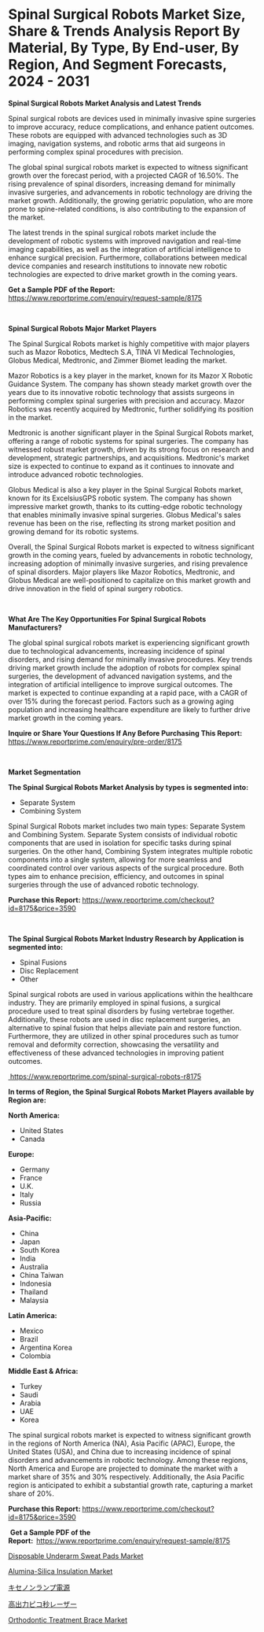<p><h1>Spinal Surgical Robots Market Size, Share & Trends Analysis Report By Material, By Type, By End-user, By Region, And Segment Forecasts, 2024 - 2031</h1></p><p><strong>Spinal Surgical Robots Market Analysis and Latest Trends</strong></p>
<p><p>Spinal surgical robots are devices used in minimally invasive spine surgeries to improve accuracy, reduce complications, and enhance patient outcomes. These robots are equipped with advanced technologies such as 3D imaging, navigation systems, and robotic arms that aid surgeons in performing complex spinal procedures with precision.</p><p>The global spinal surgical robots market is expected to witness significant growth over the forecast period, with a projected CAGR of 16.50%. The rising prevalence of spinal disorders, increasing demand for minimally invasive surgeries, and advancements in robotic technology are driving the market growth. Additionally, the growing geriatric population, who are more prone to spine-related conditions, is also contributing to the expansion of the market.</p><p>The latest trends in the spinal surgical robots market include the development of robotic systems with improved navigation and real-time imaging capabilities, as well as the integration of artificial intelligence to enhance surgical precision. Furthermore, collaborations between medical device companies and research institutions to innovate new robotic technologies are expected to drive market growth in the coming years.</p></p>
<p><strong>Get a Sample PDF of the Report:&nbsp;</strong> <a href="https://www.reportprime.com/enquiry/request-sample/8175">https://www.reportprime.com/enquiry/request-sample/8175</a></p>
<p>&nbsp;</p>
<p><strong>Spinal Surgical Robots Major Market Players</strong></p>
<p><p>The Spinal Surgical Robots market is highly competitive with major players such as Mazor Robotics, Medtech S.A, TINA VI Medical Technologies, Globus Medical, Medtronic, and Zimmer Biomet leading the market. </p><p>Mazor Robotics is a key player in the market, known for its Mazor X Robotic Guidance System. The company has shown steady market growth over the years due to its innovative robotic technology that assists surgeons in performing complex spinal surgeries with precision and accuracy. Mazor Robotics was recently acquired by Medtronic, further solidifying its position in the market.</p><p>Medtronic is another significant player in the Spinal Surgical Robots market, offering a range of robotic systems for spinal surgeries. The company has witnessed robust market growth, driven by its strong focus on research and development, strategic partnerships, and acquisitions. Medtronic's market size is expected to continue to expand as it continues to innovate and introduce advanced robotic technologies.</p><p>Globus Medical is also a key player in the Spinal Surgical Robots market, known for its ExcelsiusGPS robotic system. The company has shown impressive market growth, thanks to its cutting-edge robotic technology that enables minimally invasive spinal surgeries. Globus Medical's sales revenue has been on the rise, reflecting its strong market position and growing demand for its robotic systems.</p><p>Overall, the Spinal Surgical Robots market is expected to witness significant growth in the coming years, fueled by advancements in robotic technology, increasing adoption of minimally invasive surgeries, and rising prevalence of spinal disorders. Major players like Mazor Robotics, Medtronic, and Globus Medical are well-positioned to capitalize on this market growth and drive innovation in the field of spinal surgery robotics.</p></p>
<p>&nbsp;</p>
<p><strong>What Are The Key Opportunities For Spinal Surgical Robots Manufacturers?</strong></p>
<p><p>The global spinal surgical robots market is experiencing significant growth due to technological advancements, increasing incidence of spinal disorders, and rising demand for minimally invasive procedures. Key trends driving market growth include the adoption of robots for complex spinal surgeries, the development of advanced navigation systems, and the integration of artificial intelligence to improve surgical outcomes. The market is expected to continue expanding at a rapid pace, with a CAGR of over 15% during the forecast period. Factors such as a growing aging population and increasing healthcare expenditure are likely to further drive market growth in the coming years.</p></p>
<p><strong>Inquire or Share Your Questions If Any Before Purchasing This Report:</strong> <a href="https://www.reportprime.com/enquiry/pre-order/8175">https://www.reportprime.com/enquiry/pre-order/8175</a></p>
<p>&nbsp;</p>
<p><strong>Market Segmentation</strong></p>
<p><strong>The Spinal Surgical Robots Market Analysis by types is segmented into:</strong></p>
<p><ul><li>Separate System</li><li>Combining System</li></ul></p>
<p><p>Spinal Surgical Robots market includes two main types: Separate System and Combining System. Separate System consists of individual robotic components that are used in isolation for specific tasks during spinal surgeries. On the other hand, Combining System integrates multiple robotic components into a single system, allowing for more seamless and coordinated control over various aspects of the surgical procedure. Both types aim to enhance precision, efficiency, and outcomes in spinal surgeries through the use of advanced robotic technology.</p></p>
<p><strong>Purchase this Report:&nbsp;</strong><a href="https://www.reportprime.com/checkout?id=8175&price=3590">https://www.reportprime.com/checkout?id=8175&price=3590</a></p>
<p>&nbsp;</p>
<p><strong>The Spinal Surgical Robots Market Industry Research by Application is segmented into:</strong></p>
<p><ul><li>Spinal Fusions</li><li>Disc Replacement</li><li>Other</li></ul></p>
<p><p>Spinal surgical robots are used in various applications within the healthcare industry. They are primarily employed in spinal fusions, a surgical procedure used to treat spinal disorders by fusing vertebrae together. Additionally, these robots are used in disc replacement surgeries, an alternative to spinal fusion that helps alleviate pain and restore function. Furthermore, they are utilized in other spinal procedures such as tumor removal and deformity correction, showcasing the versatility and effectiveness of these advanced technologies in improving patient outcomes.</p></p>
<p><a href="https://www.reportprime.com/spinal-surgical-robots-r8175">&nbsp;https://www.reportprime.com/spinal-surgical-robots-r8175</a></p>
<p><strong>In terms of Region, the Spinal Surgical Robots Market Players available by Region are:</strong></p>
<p>
    <p> <strong> North America: </strong>
        <ul>
            <li>United States</li>
            <li>Canada</li>
        </ul>
        </p> 
    <p> <strong> Europe: </strong>
        <ul>
            <li>Germany</li>
            <li>France</li>
            <li>U.K.</li>
            <li>Italy</li>
            <li>Russia</li>
        </ul>
        </p> 
    <p> <strong> Asia-Pacific: </strong>
        <ul>
            <li>China</li>
            <li>Japan</li>
            <li>South Korea</li>
            <li>India</li>
            <li>Australia</li>
            <li>China Taiwan</li>
            <li>Indonesia</li>
            <li>Thailand</li>
            <li>Malaysia</li>
        </ul>
        </p> 
    <p> <strong> Latin America: </strong>
        <ul>
            <li>Mexico</li>
            <li>Brazil</li>
            <li>Argentina Korea</li>
            <li>Colombia</li>
        </ul>
        </p> 
    <p> <strong> Middle East & Africa: </strong>
        <ul>
            <li>Turkey</li>
            <li>Saudi</li>
            <li>Arabia</li>
            <li>UAE</li>
            <li>Korea</li>
        </ul>
    </p>
    </p>
<p><p>The spinal surgical robots market is expected to witness significant growth in the regions of North America (NA), Asia Pacific (APAC), Europe, the United States (USA), and China due to increasing incidence of spinal disorders and advancements in robotic technology. Among these regions, North America and Europe are projected to dominate the market with a market share of 35% and 30% respectively. Additionally, the Asia Pacific region is anticipated to exhibit a substantial growth rate, capturing a market share of 20%.</p></p>
<p><strong>Purchase this Report: </strong><a href="https://www.reportprime.com/checkout?id=8175&price=3590">https://www.reportprime.com/checkout?id=8175&price=3590</a></p>
<p>&nbsp;<strong>Get a Sample PDF of the Report:&nbsp;&nbsp;</strong><a href="https://www.reportprime.com/enquiry/request-sample/8175">https://www.reportprime.com/enquiry/request-sample/8175</a></p>
<p><strong></strong></p>
<p><p><a href="https://issuu.com/reportprime-2/docs/disposable-underarm-sweat-pads-market-size-2030.pp">Disposable Underarm Sweat Pads Market</a></p><p><a href="https://www.linkedin.com/pulse/insights-alumina-silica-insulation-market-size-analysing-iktue">Alumina-Silica Insulation Market</a></p><p><a href="https://github.com/adcxff01450218/Market-Research-Report-List-2/blob/main/177253877065.md">キセノンランプ電源</a></p><p><a href="https://github.com/ReyesKohler20231/Market-Research-Report-List-1/blob/main/612323877066.md">高出力ピコ秒レーザー</a></p><p><a href="https://www.linkedin.com/pulse/orthodontic-treatment-brace-market-growth-trends-covid-19-impact-fruof">Orthodontic Treatment Brace Market</a></p></p>